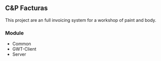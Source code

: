 ## C&P Facturas

This project are an full invoicing system for a workshop of paint and body.

### Module

- Common
- GWT-Client
- Server